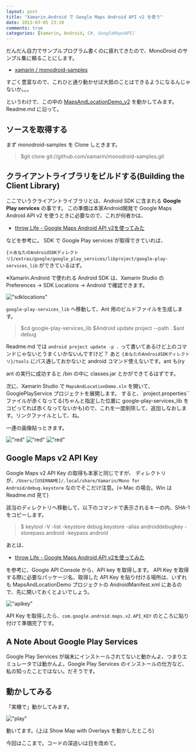 ```yaml
---
layout: post
title: "Xamarin.Android で Google Maps Android API v2 を使う"
date: 2013-03-05 23:10
comments: true
categories: [Xamarin, Android, C#, GoogleMapsAPI]
---
```

だんだん自力でサンプルプログラム書くのに疲れてきたので、MonoDroid のサンプル集に頼ることにします。

* [xamarin / monodroid-samples](https://github.com/xamarin/monodroid-samples)

<!--more-->

すごく豊富なので、これひと通り動かせば大抵のことはできるようになるんじゃないか。。。

というわけで、この中の [MapsAndLocationDemo_v2](https://github.com/xamarin/monodroid-samples/tree/master/MapsAndLocationDemo_v2) を動かしてみます。Readme.md に沿って。

## ソースを取得する
まず monodroid-samples を Clone しときます。

> $git clone git://github.com/xamarin/monodroid-samples.git

## クライアントライブラリをビルドする(Building the Client Library)
ここでいうクライアントライブラリとは、Android SDK に含まれる **Google Play services** の事です。
この準備は本家Android開発で Google Maps Android API v2 を使うときに必要なので、これが何者かは、

* [throw Life - Google Maps Android API v2を使ってみた](http://www.adamrocker.com/blog/334/google-maps-android-api-v2.html)

などを参考に。
SDK で Google Play services が取得できていれば、

``{※あなたのAndroidSDKディレクトリ}/extras/google/google_play_services/libproject/google-play-services_lib`` ができているはず。

※Xamarin.Android で使われる Android SDK は、Xamarin Studio のPreferences → SDK Locations → Android で確認できます。

!["sdklocations"](https://dl.dropbox.com/u/264530/qiita/xamarin_android_sdk_locations.png)


``google-play-services_lib`` へ移動して、Ant 用のビルドファイルを生成します。

> $cd google-play-services_lib
> $Android update project --path .
> $ant debug

Readme.md では ``android project update -p .`` って書いてあるけど上のコマンドじゃないとうまくいかないんですけど？
あと ``{あなたのAndroidSDKディレクトリ}/tools`` にパス通しておかないと android コマンド使えないです。ant も(ry

ant の実行に成功すると /bin の中に classes.jar とかができてるはずです。

次に、Xamarin Studio で ``MapsAndLocationDemo.sln`` を開いて、GooglePlayService プロジェクトを展開します。
すると、`project.properties`` ファイルが赤くなってる(ちゃんと指定した位置に google-play-services_lib をコピってれば赤くなってないかも)ので、これを一度削除して、追加しなおします。リンクファイルとして、ね。

一連の画像貼っときます。

!["red"](https://dl.dropbox.com/u/264530/qiita/xamarin_studio_delete_file.png)
!["red"](https://dl.dropbox.com/u/264530/qiita/xamarin_studio_add_exist_file.png)
!["red"](https://dl.dropbox.com/u/264530/qiita/xamarin_studio_add_a_link.png)


## Google Maps v2 API Key

Google Maps v2 API Key の取得も本家と同じですが、
ディレクトリが、``/Users/[USERNAME]/.local/share/Xamarin/Mono for Android/debug.keystore`` なのでそこだけ注意。(←Mac の場合。Win は Readme.md 見て)

該当のディレクトリへ移動して、以下のコマンドで表示されるキーの内、SHA-1 をコピーします。

>$ keytool -V -list -keystore debug.keystore -alias androiddebugkey -storepass android -keypass android

あとは、

* [throw Life - Google Maps Android API v2を使ってみた](http://www.adamrocker.com/blog/334/google-maps-android-api-v2.html)

を参考に、Google API Console から、API key を取得します。
API Key を取得する際に必要なパッケージ名、取得した API Key を貼り付ける場所は、いずれも MapsAndLocationDemo プロジェクトの AndroidManifest.xml にあるので、先に開いておくとよいでしょう。

!["apikey"](https://dl.dropbox.com/u/264530/qiita/xamarin_studio_android_manifest.png)

API Key を取得したら、``com.google.android.maps.v2.API_KEY`` のところに貼り付けて準備完了です。

## A Note About Google Play Services

Google Play Services が端末にインストールされてないと動かんよ、つまりエミュレータでは動かんよ。Google Play Services のインストールの仕方など、私の知ったことではない。だそうです。

## 動かしてみる

「実機で」動かしてみます。

!["play"](https://dl.dropbox.com/u/264530/qiita/xamarin_studio_android_google_maps_api_v2.png)

動いてます。(上は Show Map with Overlays を動かしたところ)

今回はここまで。コードの深追いは日を改めて。